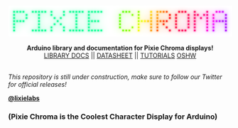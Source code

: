<img src="extras/img/logo_dot_matrix.png">
<p align="center">
  <b>Arduino library and documentation for Pixie Chroma displays!</b><br>
  <a href="https://connornishijima.github.io/Pixie_Chroma/#docs">LIBRARY DOCS</a> ||
  <a href="https://connornishijima.github.io/Pixie_Chroma/#datasheet">DATASHEET</a> ||
  <a href="https://connornishijima.github.io/Pixie_Chroma/#tutorials">TUTORIALS</a>
  <a href="https://connornishijima.github.io/Pixie_Chroma/#oshw">OSHW</a>
  <br><br>
</p>

*This repository is still under construction, make sure to follow our Twitter for official releases!*

**[@lixielabs](https://twitter.com/lixielabs)**

### (Pixie Chroma is the Coolest Character Display for Arduino)
